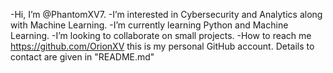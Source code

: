 -Hi, I’m @PhantomXV7.
-I’m interested in Cybersecurity and Analytics along with Machine Learning.
-I’m currently learning Python and Machine Learning.
-I’m looking to collaborate on small projects.
-How to reach me https://github.com/OrionXV this is my personal GitHub account. Details to contact are given in "README.md"

